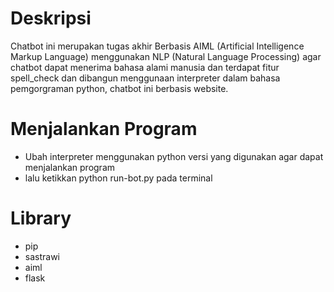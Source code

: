 # Deskripsi
Chatbot ini merupakan tugas akhir Berbasis AIML (Artificial Intelligence Markup Language) menggunakan NLP (Natural Language Processing) agar chatbot dapat menerima bahasa alami manusia dan terdapat fitur spell_check dan dibangun menggunaan interpreter dalam bahasa pemgorgraman python, chatbot ini berbasis website.

# Menjalankan Program
- Ubah interpreter menggunakan python versi yang digunakan agar dapat menjalankan program
- lalu ketikkan python run-bot.py pada terminal

# Library
- pip
- sastrawi
- aiml
- flask
